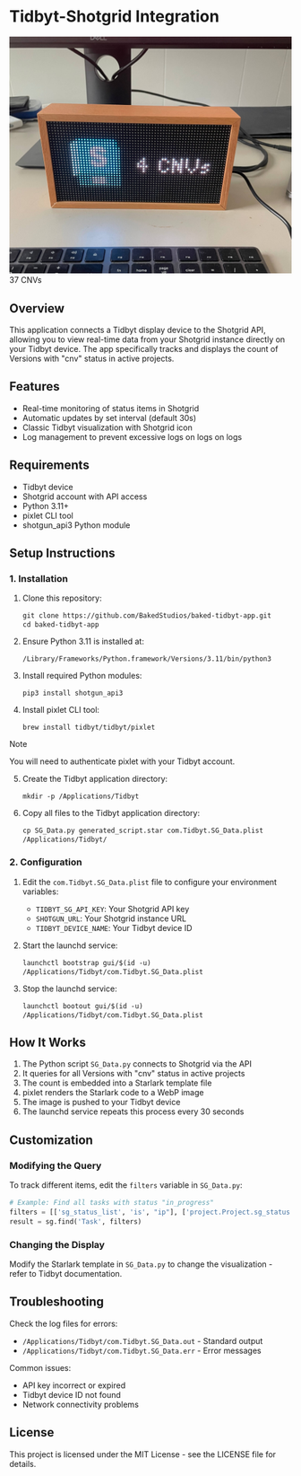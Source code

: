 # Tidbyt-Shotgrid Integration

![Preview](./tidbyt.jpg) 37 CNVs

## Overview

This application connects a Tidbyt display device to the Shotgrid API, allowing you to view real-time data from your Shotgrid instance directly on your Tidbyt device. The app specifically tracks and displays the count of Versions with "cnv" status in active projects.

## Features

- Real-time monitoring of status items in Shotgrid
- Automatic updates by set interval (default 30s)
- Classic Tidbyt visualization with Shotgrid icon
- Log management to prevent excessive logs on logs on logs

## Requirements

- Tidbyt device
- Shotgrid account with API access
- Python 3.11+
- pixlet CLI tool
- shotgun_api3 Python module

## Setup Instructions

### 1. Installation

1. Clone this repository:
   ```
   git clone https://github.com/BakedStudios/baked-tidbyt-app.git
   cd baked-tidbyt-app
   ```

2. Ensure Python 3.11 is installed at:
   ```
   /Library/Frameworks/Python.framework/Versions/3.11/bin/python3
   ```

3. Install required Python modules:
   ```
   pip3 install shotgun_api3
   ```

4. Install pixlet CLI tool:
   ```
   brew install tidbyt/tidbyt/pixlet
   ```
> [!NOTE]  
> You will need to authenticate pixlet with your Tidbyt account.

5. Create the Tidbyt application directory:
   ```
   mkdir -p /Applications/Tidbyt
   ```

6. Copy all files to the Tidbyt application directory:
   ```
   cp SG_Data.py generated_script.star com.Tidbyt.SG_Data.plist /Applications/Tidbyt/
   ```

### 2. Configuration

1. Edit the `com.Tidbyt.SG_Data.plist` file to configure your environment variables:
   - `TIDBYT_SG_API_KEY`: Your Shotgrid API key
   - `SHOTGUN_URL`: Your Shotgrid instance URL
   - `TIDBYT_DEVICE_NAME`: Your Tidbyt device ID

2. Start the launchd service:
   ```
   launchctl bootstrap gui/$(id -u) /Applications/Tidbyt/com.Tidbyt.SG_Data.plist
   ```

3. Stop the launchd service:
   ```
   launchctl bootout gui/$(id -u) /Applications/Tidbyt/com.Tidbyt.SG_Data.plist
   ```

## How It Works

1. The Python script `SG_Data.py` connects to Shotgrid via the API
2. It queries for all Versions with "cnv" status in active projects
3. The count is embedded into a Starlark template file
4. pixlet renders the Starlark code to a WebP image
5. The image is pushed to your Tidbyt device
6. The launchd service repeats this process every 30 seconds

## Customization

### Modifying the Query

To track different items, edit the `filters` variable in `SG_Data.py`:

```python
# Example: Find all tasks with status "in_progress"
filters = [['sg_status_list', 'is', "ip"], ['project.Project.sg_status', 'is', 'Active']]
result = sg.find('Task', filters)
```

### Changing the Display

Modify the Starlark template in `SG_Data.py` to change the visualization - refer to Tidbyt documentation.

## Troubleshooting

Check the log files for errors:
- `/Applications/Tidbyt/com.Tidbyt.SG_Data.out` - Standard output
- `/Applications/Tidbyt/com.Tidbyt.SG_Data.err` - Error messages

Common issues:
- API key incorrect or expired
- Tidbyt device ID not found
- Network connectivity problems

## License

This project is licensed under the MIT License - see the LICENSE file for details.
